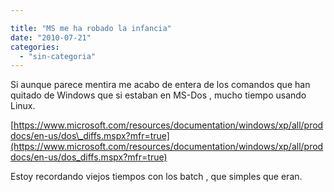 ```yaml
---

title: "MS me ha robado la infancia"
date: "2010-07-21"
categories: 
  - "sin-categoria"
---
```


Si aunque parece mentira me acabo de entera de los comandos que han quitado de Windows que si estaban en MS-Dos , mucho tiempo usando Linux.

[https://www.microsoft.com/resources/documentation/windows/xp/all/proddocs/en-us/dos\_diffs.mspx?mfr=true](https://www.microsoft.com/resources/documentation/windows/xp/all/proddocs/en-us/dos_diffs.mspx?mfr=true)

Estoy recordando viejos tiempos con los batch , que simples que eran.
